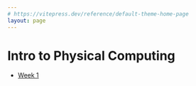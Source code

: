 ```yaml
---
# https://vitepress.dev/reference/default-theme-home-page
layout: page
---
```


# Intro to Physical Computing

- [Week 1](./week-1)
